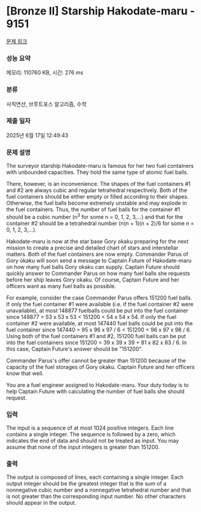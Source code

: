 # [Bronze II] Starship Hakodate-maru - 9151 

[문제 링크](https://www.acmicpc.net/problem/9151) 

### 성능 요약

메모리: 110760 KB, 시간: 276 ms

### 분류

사칙연산, 브루트포스 알고리즘, 수학

### 제출 일자

2025년 6월 17일 12:49:43

### 문제 설명

<p>The surveyor starship Hakodate-maru is famous for her two fuel containers with unbounded capacities. They hold the same type of atomic fuel balls.</p>

<p>There, however, is an inconvenience. The shapes of the fuel containers #1 and #2 are always cubic and regular tetrahedral respectively. Both of the fuel containers should be either empty or filled according to their shapes. Otherwise, the fuel balls become extremely unstable and may explode in the fuel containers. Thus, the number of fuel balls for the container #1 should be a cubic number (n<sup>3</sup> for some n = 0, 1, 2, 3,...) and that for the container #2 should be a tetrahedral number (n(n + 1)(n + 2)/6 for some n = 0, 1, 2, 3,...).</p>

<p>Hakodate-maru is now at the star base Gory okaku preparing for the next mission to create a precise and detailed chart of stars and interstellar matters. Both of the fuel containers are now empty. Commander Parus of Gory okaku will soon send a message to Captain Future of Hakodate-maru on how many fuel balls Gory okaku can supply. Captain Future should quickly answer to Commander Parus on how many fuel balls she requests before her ship leaves Gory okaku. Of course, Captain Future and her officers want as many fuel balls as possible.</p>

<p>For example, consider the case Commander Parus offers 151200 fuel balls. If only the fuel container #1 were available (i.e. if the fuel container #2 were unavailable), at most 148877 fuelballs could be put into the fuel container since 148877 = 53 x 53 x 53 < 151200 < 54 x 54 x 54. If only the fuel container #2 were available, at most 147440 fuel balls could be put into the fuel container since 147440 = 95 x 96 x 97 / 6 < 151200 < 96 x 97 x 98 / 6. Using both of the fuel containers #1 and #2, 151200 fuel balls can be put into the fuel containers since 151200 = 39 x 39 x 39 + 81 x 82 x 83 / 6. In this case, Captain Future's answer should be "151200".</p>

<p>Commander Parus's offer cannot be greater than 151200 because of the capacity of the fuel storages of Gory okaku. Captain Future and her officers know that well.</p>

<p>You are a fuel engineer assigned to Hakodate-maru. Your duty today is to help Captain Future with calculating the number of fuel balls she should request.</p>

### 입력 

 <p>The input is a sequence of at most 1024 positive integers. Each line contains a single integer. The sequence is followed by a zero, which indicates the end of data and should not be treated as input. You may assume that none of the input integers is greater than 151200.</p>

### 출력 

 <p>The output is composed of lines, each containing a single integer. Each output integer should be the greatest integer that is the sum of a nonnegative cubic number and a nonnegative tetrahedral number and that is not greater than the corresponding input number. No other characters should appear in the output.</p>

